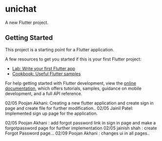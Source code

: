 # unichat

A new Flutter project.

## Getting Started

This project is a starting point for a Flutter application.

A few resources to get you started if this is your first Flutter project:

- [Lab: Write your first Flutter app](https://docs.flutter.dev/get-started/codelab)
- [Cookbook: Useful Flutter samples](https://docs.flutter.dev/cookbook)

For help getting started with Flutter development, view the
[online documentation](https://docs.flutter.dev/), which offers tutorials,
samples, guidance on mobile development, and a full API reference.

02/05 Poojan Akhani: Creating a new flutter application and create sign in page and create file for further modification.. 
02/05 Jainil Patel: Implemented sign up page for the application. 

02/05 Poojan Akhani : add forgot password link in sign in page and make a forgotpassword page for further implementation
02/05 jainish shah : create Forgot Password page...
02/09 Poojan Akhani : changes ui in all pages..
